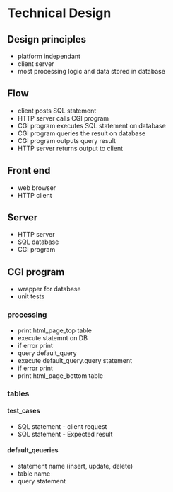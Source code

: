 # Technical Design
## Design principles
- platform independant
- client server
- most processing logic and data stored in database
## Flow
- client posts SQL statement
- HTTP server calls CGI program
- CGI program executes SQL statement on database
- CGI program queries the result on database
- CGI program outputs query result
- HTTP server returns output to client
## Front end
- web browser
- HTTP client
## Server
- HTTP server
- SQL database
- CGI program
## CGI program
- wrapper for database
- unit tests
### processing
- print html_page_top table
- execute statemnt on DB
- if error print
- query default_query
- execute default_query.query statement
- if error print
- print html_page_bottom table

### tables
#### test_cases
- SQL statement - client request
- SQL statement - Expected result
#### default_qeueries
- statement name (insert, update, delete)
- table name
- query statement
